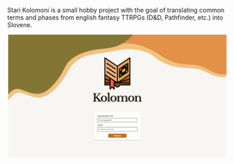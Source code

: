 Stari Kolomoni is a small hobby project with the goal of translating common terms and phases 
from english fantasy TTRPGs (D&D, Pathfinder, etc.) into Slovene.

<div align="center">
    <img src="https://raw.githubusercontent.com/Stari-kolomoni/kolomon-designs/master/static/login-page-v3.png"
         width="500" 
         alt="Stari Kolomoni login page UI mockup" />
</div>

